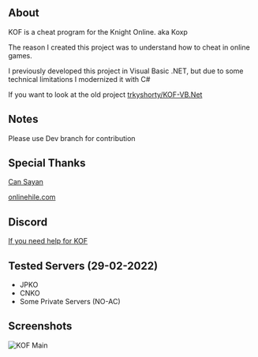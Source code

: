 ## About

KOF is a cheat program for the Knight Online. aka Koxp

The reason I created this project was to understand how to cheat in online games.

I previously developed this project in Visual Basic .NET, but due to some technical limitations I modernized it with C#

If you want to look at the old project [trkyshorty/KOF-VB.Net](https://github.com/trkyshorty/KOF-VB.Net)

## Notes

Please use Dev branch for contribution

## Special Thanks

[Can Sayan](https://github.com/dcansyn)

[onlinehile.com](https://www.onlinehile.com/)

## Discord

[If you need help for KOF](https://discord.gg/C9RMpHtccy)

## Tested Servers (29-02-2022)

- JPKO
- CNKO
- Some Private Servers (NO-AC)

## Screenshots

![KOF Main](https://www.imagevisit.com/images/2021/12/30/18cc36fea12c64553.md.png)
